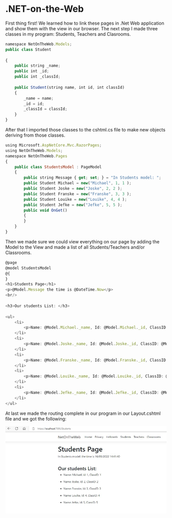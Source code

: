 # .NET-on-the-Web

First thing first! We learned how to link these pages in .Net Web application and show them with the view in our browser. 
The next step I made three classes in my program: Students, Teachers and Clasrooms.
```js
namespace NetOnTheWeb.Models;
public class Student

{
    public string _name;
    public int _id;
    public int _classId;
    
    public Student(string name, int id, int classId)
    {
        _name = name;
        _id = id;
        _classId = classId;
    }
}
```
After that I imported those classes to the cshtml.cs file to make new objects deriving from those classes. 
```js
using Microsoft.AspNetCore.Mvc.RazorPages;
using NetOnTheWeb.Models;
namespace NetOnTheWeb.Pages
{
    public class StudentsModel : PageModel
    {
        public string Message { get; set; } = "In Students model: ";
        public Student Michael = new("Michael", 1, 1 );
        public Student Joske = new("Joske", 2, 2 );
        public Student Franske = new("Franske", 3, 3 );
        public Student Louike = new("Louike", 4, 4 );
        public Student Jefke = new("Jefke", 5, 5 );
        public void OnGet()
        {
        }
    }
}
```
Then we made sure we could view everything on our page by adding the Model to the View and made a list of all Students/Teachers and/or Classrooms.
```js
@page
@model StudentsModel
@{
}
<h1>Students Page</h1>
<p>@Model.Message the time is @DateTime.Now</p>
<br/>

<h3>Our students List: </h3>

<ul>
    <li>
        <p>Name: @Model.Michael._name, Id: @Model.Michael._id, ClassID: @Model.Michael._classId</p>
    </li>
    <li>
        <p>Name: @Model.Joske._name, Id: @Model.Joske._id, ClassID: @Model.Joske._classId</p>
    </li>
    <li>
        <p>Name: @Model.Franske._name, Id: @Model.Franske._id, ClassID: @Model.Franske._classId</p>
    </li>
    <li>
        <p>Name: @Model.Louike._name, Id: @Model.Louike._id, ClassID: @Model.Louike._classId</p>
    </li>
    <li>
        <p>Name: @Model.Jefke._name, Id: @Model.Jefke._id, ClassID: @Model.Jefke._classId</p>
    </li>
</ul>

```
At last we made the routing complete in our program in our Layout.cshtml file and we got the following:

![Students](Students.JPG)
